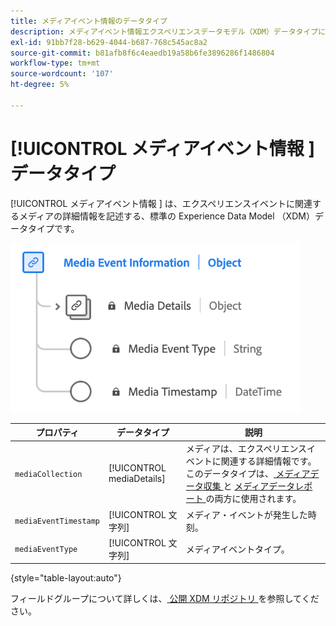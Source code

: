 ```yaml
---
title: メディアイベント情報のデータタイプ
description: メディアイベント情報エクスペリエンスデータモデル（XDM）データタイプについて説明します。
exl-id: 91bb7f28-b629-4044-b687-768c545ac8a2
source-git-commit: b81afb8f6c4eaedb19a58b6fe3896286f1486804
workflow-type: tm+mt
source-wordcount: '107'
ht-degree: 5%

---
```


# [!UICONTROL  メディアイベント情報 ] データタイプ

[!UICONTROL  メディアイベント情報 ] は、エクスペリエンスイベントに関連するメディアの詳細情報を記述する、標準の Experience Data Model （XDM）データタイプです。

![ メディアイベント情報データタイプの図。](../images/data-types/media-event-information.png)

| プロパティ | データタイプ | 説明 |
| --- | --- | --- |
| `mediaCollection` | [!UICONTROL mediaDetails] | メディアは、エクスペリエンスイベントに関連する詳細情報です。 このデータタイプは、[ メディアデータ収集 ](./media-collection-details.md) と [ メディアデータレポート ](./media-reporting-details.md) の両方に使用されます。 |
| `mediaEventTimestamp` | [!UICONTROL 文字列] | メディア・イベントが発生した時刻。 |
| `mediaEventType` | [!UICONTROL 文字列] | メディアイベントタイプ。 |

{style="table-layout:auto"}

フィールドグループについて詳しくは、[ 公開 XDM リポジトリ ](https://github.com/adobe/xdm/blob/master/components/datatypes/mediaevent.schema.json) を参照してください。
